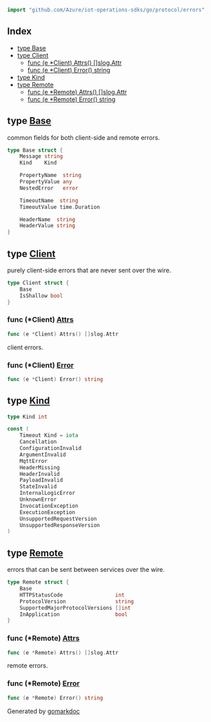<!-- Code generated by gomarkdoc. DO NOT EDIT -->

```go
import "github.com/Azure/iot-operations-sdks/go/protocol/errors"
```

## Index

- [type Base](<#Base>)
- [type Client](<#Client>)
  - [func \(e \*Client\) Attrs\(\) \[\]slog.Attr](<#Client.Attrs>)
  - [func \(e \*Client\) Error\(\) string](<#Client.Error>)
- [type Kind](<#Kind>)
- [type Remote](<#Remote>)
  - [func \(e \*Remote\) Attrs\(\) \[\]slog.Attr](<#Remote.Attrs>)
  - [func \(e \*Remote\) Error\(\) string](<#Remote.Error>)


<a name="Base"></a>
## type [Base](<https://github.com/Azure/iot-operations-sdks/blob/main/go/protocol/errors/errors.go#L11-L24>)

common fields for both client\-side and remote errors.

```go
type Base struct {
    Message string
    Kind    Kind

    PropertyName  string
    PropertyValue any
    NestedError   error

    TimeoutName  string
    TimeoutValue time.Duration

    HeaderName  string
    HeaderValue string
}
```

<a name="Client"></a>
## type [Client](<https://github.com/Azure/iot-operations-sdks/blob/main/go/protocol/errors/errors.go#L27-L30>)

purely client\-side errors that are never sent over the wire.

```go
type Client struct {
    Base
    IsShallow bool
}
```

<a name="Client.Attrs"></a>
### func \(\*Client\) [Attrs](<https://github.com/Azure/iot-operations-sdks/blob/main/go/protocol/errors/logging.go#L8>)

```go
func (e *Client) Attrs() []slog.Attr
```

client errors.

<a name="Client.Error"></a>
### func \(\*Client\) [Error](<https://github.com/Azure/iot-operations-sdks/blob/main/go/protocol/errors/errors.go#L60>)

```go
func (e *Client) Error() string
```



<a name="Kind"></a>
## type [Kind](<https://github.com/Azure/iot-operations-sdks/blob/main/go/protocol/errors/errors.go#L8>)



```go
type Kind int
```

<a name="Timeout"></a>

```go
const (
    Timeout Kind = iota
    Cancellation
    ConfigurationInvalid
    ArgumentInvalid
    MqttError
    HeaderMissing
    HeaderInvalid
    PayloadInvalid
    StateInvalid
    InternalLogicError
    UnknownError
    InvocationException
    ExecutionException
    UnsupportedRequestVersion
    UnsupportedResponseVersion
)
```

<a name="Remote"></a>
## type [Remote](<https://github.com/Azure/iot-operations-sdks/blob/main/go/protocol/errors/errors.go#L33-L39>)

errors that can be sent between services over the wire.

```go
type Remote struct {
    Base
    HTTPStatusCode                 int
    ProtocolVersion                string
    SupportedMajorProtocolVersions []int
    InApplication                  bool
}
```

<a name="Remote.Attrs"></a>
### func \(\*Remote\) [Attrs](<https://github.com/Azure/iot-operations-sdks/blob/main/go/protocol/errors/logging.go#L19>)

```go
func (e *Remote) Attrs() []slog.Attr
```

remote errors.

<a name="Remote.Error"></a>
### func \(\*Remote\) [Error](<https://github.com/Azure/iot-operations-sdks/blob/main/go/protocol/errors/errors.go#L64>)

```go
func (e *Remote) Error() string
```



Generated by [gomarkdoc](<https://github.com/princjef/gomarkdoc>)
